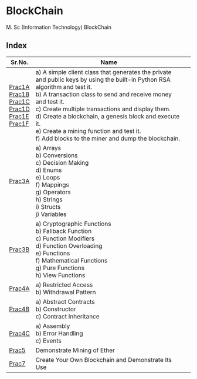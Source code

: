 # BlockChain

M. Sc (Information Technology)
BlockChain

## Index

| Sr.No. | Name |  |
| --- | --- | --- |
| [Prac1A](https://github.com/yashkarkhanis01/MScIT/tree/main/Semester%204/Blockchain/Practical_1) <br> [Prac1B](https://github.com/yashkarkhanis01/MScIT/tree/main/Semester%204/Blockchain/Practical_1) <br> [Prac1C](https://github.com/yashkarkhanis01/MScIT/tree/main/Semester%204/Blockchain/Practical_1) <br> [Prac1D](https://github.com/yashkarkhanis01/MScIT/tree/main/Semester%204/Blockchain/Practical_1) <br> [Prac1E](https://github.com/yashkarkhanis01/MScIT/tree/main/Semester%204/Blockchain/Practical_1) <br> [Prac1F](https://github.com/yashkarkhanis01/MScIT/tree/main/Semester%204/Blockchain/Practical_1) | a) A simple client class that generates the private and public keys by using the built-in Python RSA algorithm and test it. <br> b) A transaction class to send and receive money and test it. <br> c) Create multiple transactions and display them. <br> d) Create a blockchain, a genesis block and execute it. <br> e) Create a mining function and test it. <br> f) Add blocks to the miner and dump the blockchain. |
| [Prac3A](https://github.com/yashkarkhanis01/MScIT/tree/main/Semester%204/Blockchain/Practical_3A) | a) Arrays <br> b) Conversions <br> c) Decision Making <br> d) Enums <br> e) Loops <br> f) Mappings <br> g) Operators <br> h) Strings <br> i) Structs <br> j) Variables | 
| [Prac3B](https://github.com/yashkarkhanis01/MScIT/tree/main/Semester%204/Blockchain/Practical_3B) | a) Cryptographic Functions <br> b) Fallback Function <br> c) Function Modifiers <br> d) Function Overloading <br> e) Functions <br> f) Mathematical Functions <br> g) Pure Functions <br> h) View Functions | 
| [Prac4A](https://github.com/yashkarkhanis01/MScIT/tree/main/Semester%204/Blockchain/Practical_4A) | a) Restricted Access <br> b) Withdrawal Pattern | 
| [Prac4B](https://github.com/yashkarkhanis01/MScIT/tree/main/Semester%204/Blockchain/Practical_4B) | a) Abstract Contracts <br> b) Constructor <br> c) Contract Inheritance | 
| [Prac4C](https://github.com/yashkarkhanis01/MScIT/tree/main/Semester%204/Blockchain/Practical_4C) | a) Assembly <br> b) Error Handling <br> c) Events | 
| [Prac5](https://github.com/yashkarkhanis01/MScIT/tree/main/Semester%204/Blockchain/Practical_5) |  Demonstrate Mining of Ether | 
| [Prac7](https://github.com/yashkarkhanis01/MScIT/tree/main/Semester%204/Blockchain/Practical_7) | Create Your Own Blockchain and Demonstrate Its Use |


